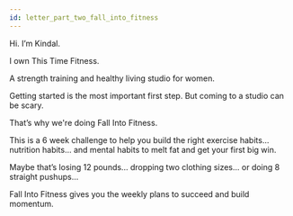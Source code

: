 ```yaml
---
id: letter_part_two_fall_into_fitness
---
```


Hi. I’m Kindal.

I own This Time Fitness.

A strength training and healthy living studio for women.

Getting started is the most important first step. But coming to a studio can be scary.

That’s why we're doing Fall Into Fitness.

This is a 6 week challenge to help you build the right exercise habits... nutrition habits... and mental habits to melt fat and get your first big win.

Maybe that’s losing 12 pounds... dropping two clothing sizes... or doing 8 straight pushups...

Fall Into Fitness gives you the weekly plans to succeed and build momentum.
